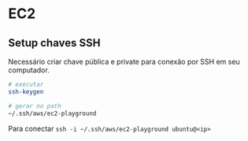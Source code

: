 # EC2

## Setup chaves SSH

Necessário criar chave pública e private para conexão por SSH em seu computador.

```bash
# executar
ssh-keygen

# gerar no path
~/.ssh/aws/ec2-playground
```

Para conectar `ssh -i ~/.ssh/aws/ec2-playground ubuntu@<ip>`